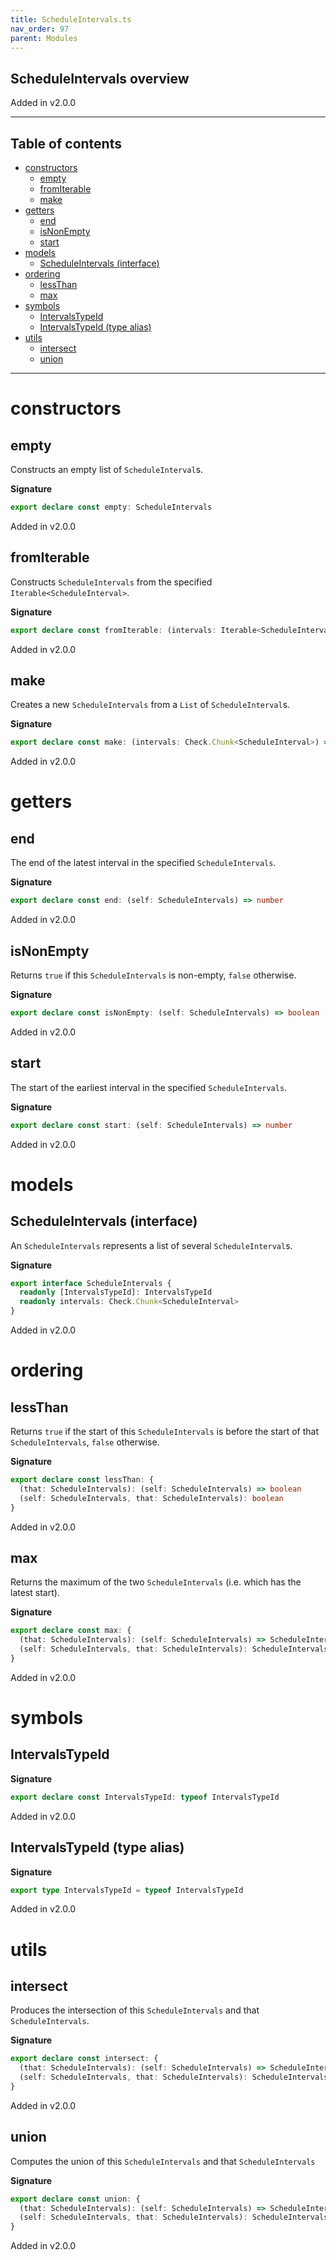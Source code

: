 ```yaml
---
title: ScheduleIntervals.ts
nav_order: 97
parent: Modules
---
```


## ScheduleIntervals overview

Added in v2.0.0

---

<h2 class="text-delta">Table of contents</h2>

- [constructors](#constructors)
  - [empty](#empty)
  - [fromIterable](#fromiterable)
  - [make](#make)
- [getters](#getters)
  - [end](#end)
  - [isNonEmpty](#isnonempty)
  - [start](#start)
- [models](#models)
  - [ScheduleIntervals (interface)](#intervals-interface)
- [ordering](#ordering)
  - [lessThan](#lessthan)
  - [max](#max)
- [symbols](#symbols)
  - [IntervalsTypeId](#intervalstypeid)
  - [IntervalsTypeId (type alias)](#intervalstypeid-type-alias)
- [utils](#utils)
  - [intersect](#intersect)
  - [union](#union)

---

# constructors

## empty

Constructs an empty list of `ScheduleInterval`s.

**Signature**

```ts
export declare const empty: ScheduleIntervals
```

Added in v2.0.0

## fromIterable

Constructs `ScheduleIntervals` from the specified `Iterable<ScheduleInterval>`.

**Signature**

```ts
export declare const fromIterable: (intervals: Iterable<ScheduleInterval>) => ScheduleIntervals
```

Added in v2.0.0

## make

Creates a new `ScheduleIntervals` from a `List` of `ScheduleInterval`s.

**Signature**

```ts
export declare const make: (intervals: Check.Chunk<ScheduleInterval>) => ScheduleIntervals
```

Added in v2.0.0

# getters

## end

The end of the latest interval in the specified `ScheduleIntervals`.

**Signature**

```ts
export declare const end: (self: ScheduleIntervals) => number
```

Added in v2.0.0

## isNonEmpty

Returns `true` if this `ScheduleIntervals` is non-empty, `false` otherwise.

**Signature**

```ts
export declare const isNonEmpty: (self: ScheduleIntervals) => boolean
```

Added in v2.0.0

## start

The start of the earliest interval in the specified `ScheduleIntervals`.

**Signature**

```ts
export declare const start: (self: ScheduleIntervals) => number
```

Added in v2.0.0

# models

## ScheduleIntervals (interface)

An `ScheduleIntervals` represents a list of several `ScheduleInterval`s.

**Signature**

```ts
export interface ScheduleIntervals {
  readonly [IntervalsTypeId]: IntervalsTypeId
  readonly intervals: Check.Chunk<ScheduleInterval>
}
```

Added in v2.0.0

# ordering

## lessThan

Returns `true` if the start of this `ScheduleIntervals` is before the start of that
`ScheduleIntervals`, `false` otherwise.

**Signature**

```ts
export declare const lessThan: {
  (that: ScheduleIntervals): (self: ScheduleIntervals) => boolean
  (self: ScheduleIntervals, that: ScheduleIntervals): boolean
}
```

Added in v2.0.0

## max

Returns the maximum of the two `ScheduleIntervals` (i.e. which has the latest start).

**Signature**

```ts
export declare const max: {
  (that: ScheduleIntervals): (self: ScheduleIntervals) => ScheduleIntervals
  (self: ScheduleIntervals, that: ScheduleIntervals): ScheduleIntervals
}
```

Added in v2.0.0

# symbols

## IntervalsTypeId

**Signature**

```ts
export declare const IntervalsTypeId: typeof IntervalsTypeId
```

Added in v2.0.0

## IntervalsTypeId (type alias)

**Signature**

```ts
export type IntervalsTypeId = typeof IntervalsTypeId
```

Added in v2.0.0

# utils

## intersect

Produces the intersection of this `ScheduleIntervals` and that `ScheduleIntervals`.

**Signature**

```ts
export declare const intersect: {
  (that: ScheduleIntervals): (self: ScheduleIntervals) => ScheduleIntervals
  (self: ScheduleIntervals, that: ScheduleIntervals): ScheduleIntervals
}
```

Added in v2.0.0

## union

Computes the union of this `ScheduleIntervals` and that `ScheduleIntervals`

**Signature**

```ts
export declare const union: {
  (that: ScheduleIntervals): (self: ScheduleIntervals) => ScheduleIntervals
  (self: ScheduleIntervals, that: ScheduleIntervals): ScheduleIntervals
}
```

Added in v2.0.0
